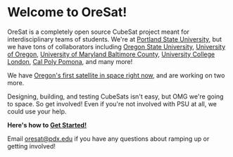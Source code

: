 # Welcome to OreSat!

OreSat is a completely open source CubeSat project meant for interdisciplinary teams of students. We're at [Portland State University](https://www.pdx.edu/), but we have tons of collaborators including [Oregon State University](https://oregonstate.edu/), [University of Oregon](https://www.uoregon.edu/), [University of Maryland Baltimore County](https://esi.umbc.edu/), [University College London](https://www.ucl.ac.uk/mssl/mullard-space-science-laboratory), [Cal Poly Pomona](https://www.broncospace.com/), and many more! 

We have [Oregon's first satellite in space right now](https://www.oresat.org/satellites/oresat0), and are working on two more.

Designing, building, and testing CubeSats isn't easy, but OMG we're going to space. So get involved! Even if you're not involved with PSU at all, we could use your help. 

**Here's how to [Get Started!](https://github.com/oresat/getting-started)**

Email oresat@pdx.edu if you have any questions about ramping up or getting involved!

